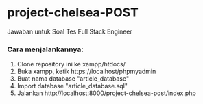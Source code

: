 # project-chelsea-POST
Jawaban untuk Soal Tes Full Stack Engineer

### Cara menjalankannya:
1. Clone repository ini ke xampp/htdocs/
1. Buka xampp, ketik https://localhost/phpmyadmin
2. Buat nama database "article_database"
3. Import database "article_database.sql"
4. Jalankan http://localhost:8000/project-chelsea-post/index.php
